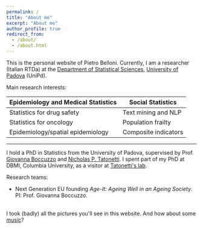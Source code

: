 ```yaml
---
permalink: /
title: "About me"
excerpt: "About me"
author_profile: true
redirect_from: 
  - /about/
  - /about.html
---
```


This is the personal website of Pietro Belloni. Currently, I am a researcher (Italian RTDa) at the [Department of Statistical Sciences](https://www.stat.unipd.it/en/), [University of Padova](https://www.unipd.it/en/) (UniPd).

Main research interests:

| Epidemiology and Medical Statistics | Social Statistics    |
|-------------------------------------|----------------------|
| Statistics for drug safety          | Text mining and NLP  |
| Statistics for oncology             | Population frailty   |
| Epidemiology/spatial epidemiology   | Composite indicators |

------------------------------------------------------------------------

I hold a PhD in Statistics from the University of Padova, supervised by Prof. [Giovanna Boccuzzo](https://homes.stat.unipd.it/giovannaboccuzzo/en/home-2/) and [Nicholas P. Tatonetti](https://tatonetti.com/). I spent part of my PhD at DBMI, Columbia University, as a visitor at [Tatonetti's lab](https://www.tatonettilab.org/).

Research teams:

-   Next Generation EU founding *Age-It: Ageing Well in an Ageing Society*. PI: Prof. Giovanna Boccuzzo.

\
I took (badly) all the pictures you'll see in this website. And how about some [music](https://pietrobelloni.github.io/music/)?
